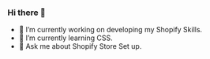 ### Hi there 👋

- 🔭 I’m currently working on developing my Shopify Skills.
- 🌱 I’m currently learning CSS.
- 💬 Ask me about Shopify Store Set up.
